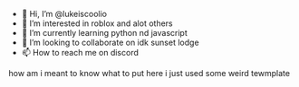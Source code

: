 - 👋 Hi, I’m @lukeiscoolio
- 👀 I’m interested in roblox and alot others
- 🌱 I’m currently learning python nd javascript
- 💞️ I’m looking to collaborate on idk sunset lodge
- 📫 How to reach me on discord

how am i meant to know what to put here i just used some weird tewmplate

<!---
lukeiscoolio/lukeiscoolio is a ✨ special ✨ repository because its `README.md` (this file) appears on your GitHub profile.
You can click the Preview link to take a look at your changes.
--->
